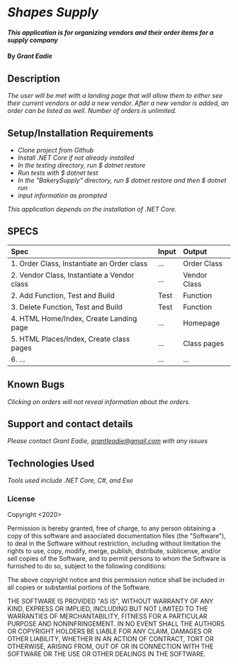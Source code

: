 # _Shapes Supply_

#### _This application is for organizing vendors and their order items for a supply company_

#### By _Grant Eadie_

## Description

_The user will be met with a landing page that will allow them to either see their current vendors or add a new vendor. After a new vendor is added, an order can be listed as well. Number of orders is unlimited._

## Setup/Installation Requirements

* _Clone project from Github_
* _Install .NET Core if not already installed_
* _In the testing directory, run $ dotnet restore_
* _Run tests with $ dotnet test_
* _In the "BakerySupply" directory, run $ dotnet restore and then $ dotnet run_
* _input information as prompted_

_This application depends on the installation of .NET Core._

## SPECS

| Spec | Input | Output |
| :-------------     | :------------- | :------------- |
|  1. Order Class, Instantiate an Order class | ... | Order Class |
|  2. Vendor Class, Instantiate a Vendor class | ... | Vendor Class |
|  2. Add Function, Test and Build | Test | Function |
|  3. Delete Function, Test and Build | Test | Function |
|  4. HTML Home/Index, Create Landing page | ... | Homepage |
|  5. HTML Places/Index, Create class pages | ... | Class pages |
|  6. ... | ... | ... |

## Known Bugs

_Clicking on orders will not reveal information about the orders._

## Support and contact details

_Please contact Grant Eadie, grantleadie@gmail.com with any issues_

## Technologies Used

_Tools used include .NET Core, C#, and Exe_

### License

Copyright <2020> <Grant Eadie>

Permission is hereby granted, free of charge, to any person obtaining a copy of this software and associated documentation files (the "Software"), to deal in the Software without restriction, including without limitation the rights to use, copy, modify, merge, publish, distribute, sublicense, and/or sell copies of the Software, and to permit persons to whom the Software is furnished to do so, subject to the following conditions:

The above copyright notice and this permission notice shall be included in all copies or substantial portions of the Software.

THE SOFTWARE IS PROVIDED "AS IS", WITHOUT WARRANTY OF ANY KIND, EXPRESS OR IMPLIED, INCLUDING BUT NOT LIMITED TO THE WARRANTIES OF MERCHANTABILITY, FITNESS FOR A PARTICULAR PURPOSE AND NONINFRINGEMENT. IN NO EVENT SHALL THE AUTHORS OR COPYRIGHT HOLDERS BE LIABLE FOR ANY CLAIM, DAMAGES OR OTHER LIABILITY, WHETHER IN AN ACTION OF CONTRACT, TORT OR OTHERWISE, ARISING FROM, OUT OF OR IN CONNECTION WITH THE SOFTWARE OR THE USE OR OTHER DEALINGS IN THE SOFTWARE.
